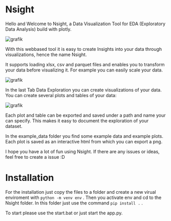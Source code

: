# Nsight
Hello and Welcome to Nsight, a Data Visualization Tool for EDA (Exploratory Data Analysis) build with plotly.

![grafik](https://user-images.githubusercontent.com/82336622/230971375-bf44125e-20aa-41b4-9e47-7d9e65f2bc52.png)

With this webbased tool it is easy to create Insights into your data through visualizations, hence the name Nsight.

It supports loading xlsx, csv and parquet files and enables you to transform your data before visualizing it.
For example you can easily scale your data.

![grafik](https://user-images.githubusercontent.com/82336622/230971500-4af19c28-54bb-4120-9977-47825661509d.png)


In the last Tab Data Exploration you can create visualizations of your data. 
You can create several plots and tables of your data:

![grafik](https://user-images.githubusercontent.com/82336622/229603150-e7e8bc3c-258c-4734-acdc-6eac48a03cf2.png)

Each plot and table can be exported and saved under a path and name your can specify.
This makes it easy to document the exploration of your dataset.

In the example_data folder you find some example data and example plots. Each plot is saved as an interactive html from which you can export a png.


I hope you have a lot of fun using Nsight. If there are any issues or ideas, feel free to create a issue :D

# Installation

For the installation just copy the files to a folder and create a new virual enviroment with ``` python -m venv env ``` .
Then you activate env and cd to the Nsight folder. In this folder just use the command ```pip install .``` . 

To start please use the start.bat or just start the app.py.
